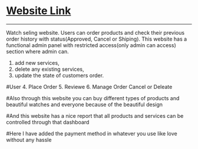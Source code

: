 # [Website Link](https://watchshop-29145.web.app/)
***

Watch seling website. Users can order products and check their previous order history with status(Approved, Cancel or Shiping). This website has a functional admin panel with restricted access(only admin can access) section where
admin can.
1. add new services, 
2. delete any existing services, 
3. update the state of customers order.

#User 
4. Place Order
5. Reviewe 
6. Manage Order Cancel or Deleate

#Also through this website you can buy different types of products and beautiful watches and everyone because of the beautiful design

#And this website has a nice report that all products and services can be controlled through that dashboard

#Here I have added the payment method in whatever you use like love without any hassle
